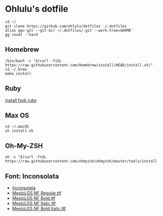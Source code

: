 # Ohlulu's dotfile

```shell
cd ~/
git clone https://github.com/ohlulu/dotfiles ./.dotfiles
alias gg='git --git-dir ~/.dotfiles/.git --work-tree=$HOME'
gg reset --hard
```

## Homebrew

```shell
/bin/bash -c "$(curl -fsSL https://raw.githubusercontent.com/Homebrew/install/HEAD/install.sh)"
cd ~/.brew
make install
```

## Ruby
[install fxxk ruby](https://www.moncefbelyamani.com/how-to-install-xcode-homebrew-git-rvm-ruby-on-mac/#step-2-install-chruby-and-the-latest-ruby-with-ruby-install)

## Max OS

```shell
cd ~/.macOS
sh install.sh
```

## Oh-My-ZSH

```shell
sh -c "$(curl -fsSL https://raw.githubusercontent.com/ohmyzsh/ohmyzsh/master/tools/install.sh)"
```

## Font: Inconsolata

- [Inconsolata](https://fonts.google.com/specimen/Inconsolata)
- [MesloLGS NF Regular.ttf](
       https://github.com/romkatv/powerlevel10k-media/raw/master/MesloLGS%20NF%20Regular.ttf)
- [MesloLGS NF Bold.ttf](
   https://github.com/romkatv/powerlevel10k-media/raw/master/MesloLGS%20NF%20Bold.ttf)
- [MesloLGS NF Italic.ttf](
   https://github.com/romkatv/powerlevel10k-media/raw/master/MesloLGS%20NF%20Italic.ttf)
- [MesloLGS NF Bold Italic.ttf](
   https://github.com/romkatv/powerlevel10k-media/raw/master/MesloLGS%20NF%20Bold%20Italic.ttf)
